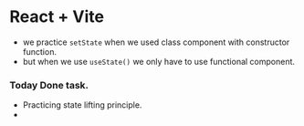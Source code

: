 # React + Vite

- we practice `setState` when we used class component with constructor function.
- but when we use `useState()` we only have to use functional component.

### Today Done task.

- Practicing state lifting principle.
-  
